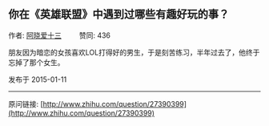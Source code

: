 ## 你在《英雄联盟》中遇到过哪些有趣好玩的事？

作者: [阿晓爱十三](http://www.zhihu.com/people/a-xiao-81-16)&nbsp;&nbsp;&nbsp;&nbsp;&nbsp;&nbsp;&nbsp;&nbsp; 赞同: 436


朋友因为暗恋的女孩喜欢LOL打得好的男生，于是刻苦练习，半年过去了，他终于忘掉了那个女生。



发布于 2015-01-11



---
原问链接: [http://www.zhihu.com/question/27390399](http://www.zhihu.com/question/27390399)